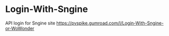 # Login-With-Sngine
API login for Sngine site
https://pvspike.gumroad.com/l/Login-With-Sngine-or-WoWonder
